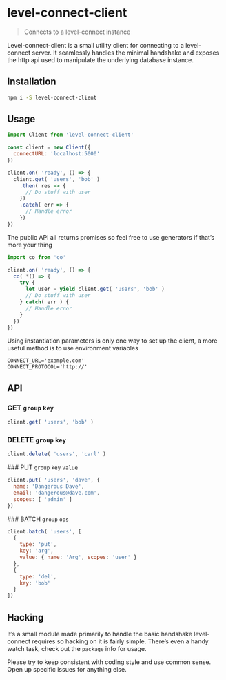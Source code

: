 # level-connect-client

> Connects to a level-connect instance

Level-connect-client is a small utility client for connecting to a level-connect server. It seamlessly handles the minimal handshake and exposes the http api used to manipulate the underlying database instance.

## Installation

```sh
npm i -S level-connect-client
```

## Usage

```js
import Client from 'level-connect-client'

const client = new Client({
  connectURL: 'localhost:5000'
})

client.on( 'ready', () => {
  client.get( 'users', 'bob' )
    .then( res => {
      // Do stuff with user
    })
    .catch( err => {
      // Handle error
    })
})
```

The public API all returns promises so feel free to use generators if that’s more your thing

```js
import co from 'co'

client.on( 'ready', () => {
  co( *() => {
    try {
      let user = yield client.get( 'users', 'bob' )
      // Do stuff with user
    } catch( err ) {
      // Handle error
    }
  })
})
```

Using instantiation parameters is only one way to set up the client, a more useful method is to use environment variables

```
CONNECT_URL='example.com'
CONNECT_PROTOCOL='http://'
```

## API

### GET `group` `key`

```js
client.get( 'users', 'bob' )
```

### DELETE `group` `key`

```js
client.delete( 'users', 'carl' )
```

### PUT `group` `key` `value`

```js
client.put( 'users', 'dave', {
  name: 'Dangerous Dave',
  email: 'dangerous@dave.com',
  scopes: [ 'admin' ]
})
```

### BATCH `group` `ops`

```js
client.batch( 'users', [
  {
    type: 'put',
    key: 'arg',
    value: { name: 'Arg', scopes: 'user' }
  },
  {
    type: 'del',
    key: 'bob'
  }
])
```

## Hacking

It’s a small module made primarily to handle the basic handshake level-connect requires so hacking on it is fairly simple. There’s even a handy watch task, check out the `package` info for usage.

Please try to keep consistent with coding style and use common sense. Open up specific issues for anything else.
